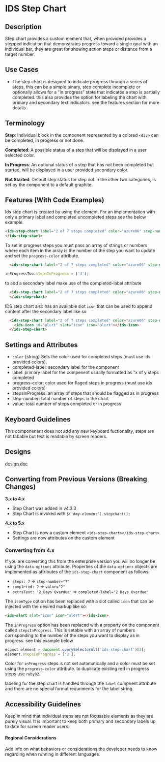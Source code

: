 # IDS Step Chart

## Description

Step chart provides a custom element <ids-step-chart></ids-step-chart> that, when provided provides a stepped indication that demonstrates progress toward a single goal with an individual bar, they are great for showing action steps or distance from a target number.

## Use Cases

- The step chart is designed to indicate progress through a series of steps, this can be a simple binary, step complete incomplete or optionally allows for a "in progress" state that indicates a step is partially completed. this also provides the option for labeling the chart with primary and secondary text indicators. see the features section for more details.

## Terminology

**Step**: Individual block in the component represented by a colored `<div>` can be completed, in progress or not done.

**Completed**: A possible status of a step that will be displayed in a user selected color.

**In Progress**: An optional status of a step that has not been completed but started, will be displayed in a user provided secondary color.

**Not Started**: Default step status for step not in the other two categories, is set by the component to a default graphite.

## Features (With Code Examples)

Ids step chart is created by using the <ids-step-chart> element.
For an implementation with only a primary label and completed uncompleted steps see the below example.

```html
<ids-step-chart label="2 of 7 steps completed" color="azure06" step-number="7" value="2">
</ids-step-chart>
```

To set in progress steps you must pass an array of strings or numbers where each item in the array is the number of the step you want to update and set the `progress-color` attribute.
```html
  <ids-step-chart label="2 of 7 steps completed" color="azure06" step-number="7" value="3" completed-label="5 days overdue" progress-color="ruby02">
```

```js
inProgressTwo.stepsInProgress = ['3'];
```

to add a secondary label make use of the completed-label attribute

```html
  <ids-step-chart label="2 of 7 steps completed" color="azure06" step-number="7" value="2" completed-label="5 days remaining">
  </ids-step-chart>
```
IDS step chart also has an available slot `icon` that can be used to append content after the secondary label like so

```html
  <ids-step-chart label="2 of 7 steps completed" color="azure06" step-number="7" value="3" completed-label="5 days overdue" progress-color="ruby02">
    <ids-icon id="alert" slot="icon" icon="alert"></ids-icon>
  </ids-step-chart>
```

## Settings and Attributes

  - `color` {string} Sets the color used for completed steps (must use ids provided colors).
  - completed-label: secondary label for the component
  - label: primary label for the compenent usually formatted as "x of y steps completed
  - progress-color: color used for flaged steps in progress (must use ids provided colors)
  - stepsInProgress: an array of steps that should be flagged as in progress
  - step-number: total number of steps in the chart
  - value: total number of steps completed or in progress

## Keyboard Guidelines

This componenent does not add any new keyboard fuctionality, steps are not tabable but text is readable by screen readers.

## Designs

[design doc](https://www.figma.com/file/yaJ8mJrqRRej8oTsd6iT8P/IDS-(SoHo)-Component-Library-v4.5?node-id=760%3A771)

## Converting from Previous Versions (Breaking Changes)

**3.x to 4.x**

- Step Chart was added in v4.3.3
- Step Chart is invoked with `$('#my-element').stepchart();`

**4.x to 5.x**

- Step Chart is now a custom element `<ids-step-chart></ids-step-chart>`
- Settings are now attributes on the custom element

### Converting from 4.x

If you are converting this from the enterprise version you will no longer be using the `data-options` attribute. Properties of the `data-options` objects are implemented as attributes of the `ids-step-chart` component as follows:

- `steps: 7` => `step-number="7"`
- `completed: 2` => `value="2"`
- `extraText: '2 Days Overdue'` => `completed-label="2 Days Overdue"`

The `iconType` option has been replaced with a slot called `icon` that can be injected with the desired markup like so:

```html
<ids-alert slot="icon" icon="alert"></ids-icon>
```

The `inProgress` option has been replaced with a property on the component called `stepsInProgress`. This is setable with an array of numbers corrisponding to the number of the steps you want to display as in progress. see this example below

```js
econst element = document.querySelectorAll('ids-step-chart')[3];
element.stepsInProgress = ['3'];
```

Color for `inProgress` steps is not set automatically and a color must be set using the `progress-color` attribute. to duplicate
existing red in progress steps use `ruby02`.

labeling for the step chart is handled through the `label` compnent attribute and there are no special format requriments for the label string.

## Accessibility Guidelines

Keep in mind that individual steps are not focusable elements as they are purely visual. It is important to keep both primary and secondary labels up to date for screen reader users.

#### Regional Considerations

Add info on what behaviors or considerations the developer needs to know regarding when running in different languages.
